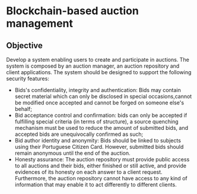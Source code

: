# Blockchain-based auction management

## Objective
Develop a system enabling users to create and participate in auctions. The system is composed by an auction manager, an auction repository and client applications. The system should be designed to support the following security features:
- Bids's confidentiality, integrity and authentication: Bids may contain secret material which can only be disclosed in special occasions,cannot be modified once accepted and cannot be forged on someone else's behalf;
- Bid acceptance control and confirmation: bids can only be accepted if fulfilling special criteria (in terms of structure), a source quenching mechanism must be used to reduce the amount of submitted bids, and accepted bids are unequivocally confirmed as such;
- Bid author identity and anonymity: Bids should be linked to subjects using their Portuguese Citizen Card. However, submitted
bids should remain anonymous until the end of the auction. 
- Honesty assurance: The auction repository must provide public access to all auctions and their bids, either finished or still active, and provide evidences of its honesty on each answer to a client request.
Furthermore, the auction repository cannot have access to any kind of information that may enable it to act differently to different clients.


